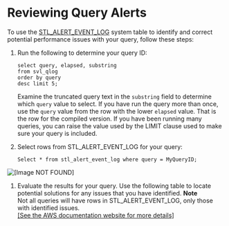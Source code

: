 # Reviewing Query Alerts<a name="c-reviewing-query-alerts"></a>

To use the [STL\_ALERT\_EVENT\_LOG](r_STL_ALERT_EVENT_LOG.md) system table to identify and correct potential performance issues with your query, follow these steps:

1. Run the following to determine your query ID:

   ```
   select query, elapsed, substring
   from svl_qlog
   order by query
   desc limit 5;
   ```

   Examine the truncated query text in the `substring` field to determine which `query` value to select\. If you have run the query more than once, use the `query` value from the row with the lower `elapsed` value\. That is the row for the compiled version\. If you have been running many queries, you can raise the value used by the LIMIT clause used to make sure your query is included\.

1. Select rows from STL\_ALERT\_EVENT\_LOG for your query:

   ```
   Select * from stl_alert_event_log where query = MyQueryID;               
   ```  
![\[Image NOT FOUND\]](http://docs.aws.amazon.com/redshift/latest/dg/images/stl_alert_event_log_results.png)

1. Evaluate the results for your query\. Use the following table to locate potential solutions for any issues that you have identified\.
**Note**  
Not all queries will have rows in STL\_ALERT\_EVENT\_LOG, only those with identified issues\.    
[\[See the AWS documentation website for more details\]](http://docs.aws.amazon.com/redshift/latest/dg/c-reviewing-query-alerts.html)